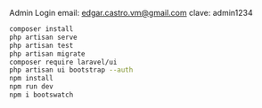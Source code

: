Admin Login
email: edgar.castro.vm@gmail.com
clave: admin1234

``` bash
composer install
php artisan serve
php artisan test
php artisan migrate
composer require laravel/ui
php artisan ui bootstrap --auth
npm install
npm run dev
npm i bootswatch
```